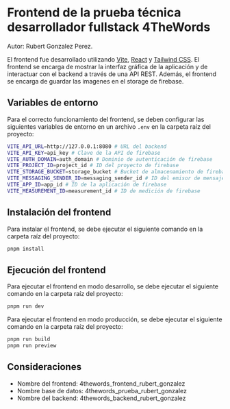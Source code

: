 # Frontend de la prueba técnica desarrollador fullstack 4TheWords

Autor: Rubert Gonzalez Perez.

El frontend fue desarrollado utilizando [Vite](https://vitejs.dev/), [React](https://reactjs.org/) y [Tailwind CSS](https://tailwindcss.com/). El frontend se encarga de mostrar la interfaz gráfica de la aplicación y de interactuar con el backend a través de una API REST. Además, el frontend se encarga de guardar las imagenes en el storage de firebase.

## Variables de entorno

Para el correcto funcionamiento del frontend, se deben configurar las siguientes variables de entorno en un archivo `.env` en la carpeta raíz del proyecto:

```bash
VITE_API_URL=http://127.0.0.1:8080 # URL del backend
VITE_API_KEY=api_key # Clave de la API de firebase
VITE_AUTH_DOMAIN=auth_domain # Dominio de autenticación de firebase
VITE_PROJECT_ID=project_id # ID del proyecto de firebase
VITE_STORAGE_BUCKET=storage_bucket # Bucket de almacenamiento de firebase
VITE_MESSAGING_SENDER_ID=messaging_sender_id # ID del emisor de mensajes de firebase
VITE_APP_ID=app_id # ID de la aplicación de firebase
VITE_MEASUREMENT_ID=measurement_id # ID de medición de firebase
```

## Instalación del frontend

Para instalar el frontend, se debe ejecutar el siguiente comando en la carpeta raíz del proyecto:

```bash
pnpm install
```

## Ejecución del frontend

Para ejecutar el frontend en modo desarrollo, se debe ejecutar el siguiente comando en la carpeta raíz del proyecto:

```bash
pnpm run dev
```

Para ejecutar el frontend en modo producción, se debe ejecutar el siguiente comando en la carpeta raíz del proyecto:

```bash
pnpm run build
pnpm run preview
```

## Consideraciones

- Nombre del frontend: 4thewords_frontend_rubert_gonzalez
- Nombre base de datos: 4thewords_prueba_rubert_gonzalez
- Nombre del backend: 4thewords_backend_rubert_gonzalez
